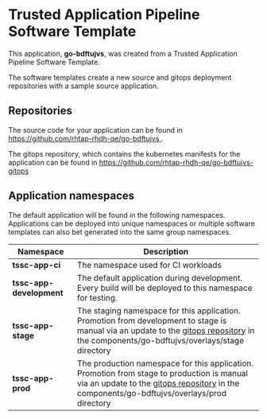 # Trusted Application Pipeline Software Template

This application, **go-bdftujvs**, was created from a Trusted Application Pipeline Software Template.

The software templates create a new source and gitops deployment repositories with a sample source application. 

## Repositories

The source code for your application can be found in [https://github.com/rhtap-rhdh-qe/go-bdftujvs ](https://github.com/rhtap-rhdh-qe/go-bdftujvs ).
 
The gitops repository, which contains the kubernetes manifests for the application can be found in 
[https://github.com/rhtap-rhdh-qe/go-bdftujvs-gitops ](https://github.com/rhtap-rhdh-qe/go-bdftujvs-gitops ) 

## Application namespaces 

The default application will be found in the following namespaces. Applications can be deployed into unique namespaces or multiple software templates can also bet generated into the same group namespaces.  

|  Namespace   |  Description   |  
| -------- | -------- |
| **tssc-app-ci** | The namespace used for CI workloads |
| **tssc-app-development** | The default application during development. Every build will be deployed to this namespace for testing. |
| **tssc-app-stage** | The staging namespace for this application. Promotion from development to stage is manual via an update to the [gitops repository](https://github.com/rhtap-rhdh-qe/go-bdftujvs-gitops ) in the components/go-bdftujvs/overlays/stage directory |
| **tssc-app-prod** | The production namespace for this application. Promotion from stage to production is manual via an update to the [gitops repository](https://github.com/rhtap-rhdh-qe/go-bdftujvs-gitops ) in the components/go-bdftujvs/overlays/prod directory |